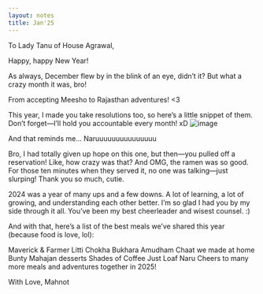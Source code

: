 ```yaml
---
layout: notes
title: Jan'25
---
```

To Lady Tanu of House Agrawal,

Happy, happy New Year!

As always, December flew by in the blink of an eye, didn’t it? But what a crazy month it was, bro!

From accepting Meesho to Rajasthan adventures! <3

This year, I made you take resolutions too, so here’s a little snippet of them. Don’t forget—I’ll hold you accountable every month! xD
![image](https://github.com/user-attachments/assets/2e9e14e0-e2ff-4f77-a745-a4f68c09395f)

And that reminds me... Naruuuuuuuuuuuuuuu

Bro, I had totally given up hope on this one, but then—you pulled off a reservation! Like, how crazy was that? And OMG, the ramen was so good. For those ten minutes when they served it, no one was talking—just slurping! Thank you so much, cutie. 

2024 was a year of many ups and a few downs. A lot of learning, a lot of growing, and understanding each other better. I’m so glad I had you by my side through it all. You’ve been my best cheerleader and wisest counsel. :)

And with that, here’s a list of the best meals we’ve shared this year (because food is love, lol):

Maverick & Farmer
Litti Chokha
Bukhara
Amudham
Chaat we made at home
Bunty Mahajan desserts
Shades of Coffee
Just Loaf
Naru
Cheers to many more meals and adventures  together in 2025! 

With Love,
Mahnot
